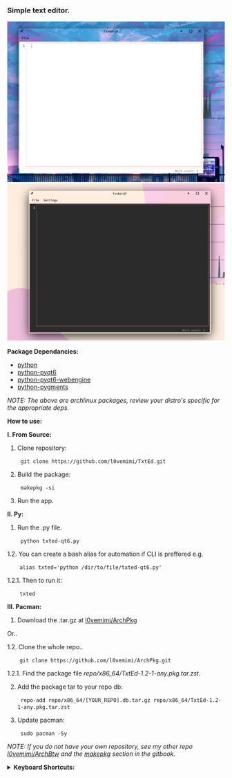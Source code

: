 ### Simple text editor.

![txt-qt](img/regular-txt-qt.png)
![txt-qt](img/dark-txt-qt.png)

**Package Dependancies:**

- [python](https://archlinux.org/packages/core/x86_64/python/)
- [python-pyqt6](https://archlinux.org/packages/extra/x86_64/python-pyqt6/)
- [python-pyqt6-webengine](https://archlinux.org/packages/extra/x86_64/python-pyqt6-webengine/)
- [python-pygments](https://archlinux.org/packages/extra/any/python-pygments/)

*NOTE: The above are archlinux packages, review your distro's specific for the appropriate deps.*

**How to use:**

**I. From Source:**

1. Clone repository:

        git clone https://github.com/l0vemimi/TxtEd.git

2. Build the package:

        makepkg -si

4. Run the app.

**II. Py:**

1. Run the .py file.

        python txted-qt6.py

1.2. You can create a bash alias for automation if CLI is preffered e.g.

        alias txted='python /dir/to/file/txted-qt6.py'

1.2.1. Then to run it:

        txted

**III. Pacman:**

1. Download the .tar.gz at [l0vemimi/ArchPkg](https://github.com/l0vemimi/ArchPkg/blob/main/repo/x86_64/TxtEd-1.2-1-any.pkg.tar.zst) 

Or.. 

1.2. Clone the whole repo..

        git clone https://github.com/l0vemimi/ArchPkg.git

1.2.1. Find the package file *repo/x86_64/TxtEd-1.2-1-any.pkg.tar.zst*.

2. Add the package tar to your repo db:

        repo-add repo/x86_64/[YOUR_REPO].db.tar.gz repo/x86_64/TxtEd-1.2-1-any.pkg.tar.zst

3. Update pacman:

        sudo pacman -Sy

*NOTE: If you do not have your own repository, see my other repo [l0vemimi/ArchBtw](https://github.com/l0vemimi/ArchBtw) and the [makepkg](https://l0vemimi.github.io/ArchBtw/makepkg/) section in the gitbook.*

<details>
    <summary><b>Keyboard Shortcuts:</b></summary>

Save = CTRL + s

Copy = CTRL + c

Cut = CTRL + x

Paste = CTRL + v

Zoom In = CTRL + +

Zoom Out = CTRL + -

</details>

